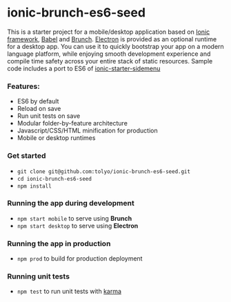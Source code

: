 # ionic-brunch-es6-seed

This is a starter project for a mobile/desktop application based on [Ionic framework](http://ionicframework.com/), [Babel](https://babeljs.io/) and
[Brunch](http://brunch.io). [Electron](http://electron.atom.io/) is provided as an optional runtime for a desktop app. 
You can use it to quickly bootstrap your app on a modern language platform, while enjoying smooth development 
experience and compile time safety across your entire stack of static resources. 
Sample code includes a port to ES6 of [ionic-starter-sidemenu](https://github.com/driftyco/ionic-starter-sidemenu)

### Features:
* ES6 by default
* Reload on save
* Run unit tests on save
* Modular folder-by-feature architecture
* Javascript/CSS/HTML minification for production
* Mobile or desktop runtimes

### Get started

* `git clone git@github.com:tolyo/ionic-brunch-es6-seed.git`
* `cd ionic-brunch-es6-seed`
* `npm install`

### Running the app during development

* `npm start mobile` to serve using **Brunch**
* `npm start desktop` to serve using **Electron**

### Running the app in production

* `npm prod` to build for production deployment

### Running unit tests

* `npm test` to run unit tests with [karma](http://karma-runner.github.io)

